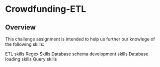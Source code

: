 # Crowdfunding-ETL
## Overview
This challenge assignment is intended to help us further our knowlege of the following skills:

ETL skills
Regex Skills
Database schema development skills
Database loading skills
Query skills
